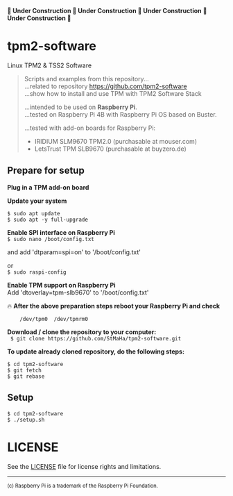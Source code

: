 **:construction: Under Construction :construction: Under Construction :construction: Under Construction :construction: Under Construction :construction:**
# tpm2-software
Linux TPM2 &amp; TSS2 Software

> Scripts and examples from this repository...  
> ...related to repository https://github.com/tpm2-software  
> ...show how to install and use TPM with TPM2 Software Stack  
>
> ...intended to be used on **Raspberry Pi**.  
> ...tested on Raspberry Pi 4B with Raspberry Pi OS based on Buster.  
>
> ...tested with add-on boards for Raspberry Pi:
> - IRIDIUM SLM9670 TPM2.0 (purchasable at mouser.com)  
> - LetsTrust TPM SLB9670 (purchasable at buyzero.de)  

## Prepare for setup
**Plug in a TPM add-on board**

**Update your system**

    $ sudo apt update  
    $ sudo apt -y full-upgrade  


**Enable SPI interface on Raspberry Pi**  
``` $ sudo nano /boot/config.txt  ```

and add 'dtparam=spi=on' to '/boot/config.txt'  
  
or  
``` $ sudo raspi-config  ```

**Enable TPM support on Raspberry Pi**  
Add 'dtoverlay=tpm-slb9670' to '/boot/config.txt'

:fire: **After the above preparation steps reboot your Raspberry Pi and check**
``` $ ls /dev/tpm*  
    /dev/tpm0  /dev/tpmrm0
```

**Download / clone the repository to your computer:**  
``` $ git clone https://github.com/StMaHa/tpm2-software.git```  

**To update already cloned repository, do the following steps:**  

    $ cd tpm2-software  
    $ git fetch  
    $ git rebase  

## Setup

    $ cd tpm2-software    
    $ ./setup.sh

# LICENSE
See the [LICENSE](LICENSE.md) file for license rights and limitations.

---
<sup>(c) Raspberry Pi is a trademark of the Raspberry Pi Foundation.</sup>
